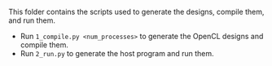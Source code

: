 
This folder contains the scripts used to generate the designs, compile them, and run them.

* Run `1_compile.py <num_processes>` to generate the OpenCL designs and compile them.
* Run `2_run.py` to generate the host program and run them.


